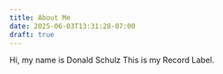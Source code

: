 ```yaml
---
title: About Me
date: 2025-06-03T13:31:28-07:00
draft: true
---
```


Hi, my name is Donald Schulz
This is my Record Label.
